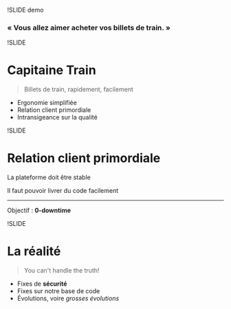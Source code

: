 !SLIDE demo
### « Vous allez aimer acheter vos billets de train. »


!SLIDE
# Capitaine Train

> Billets de train, rapidement, facilement

- Ergonomie simplifiée
- Relation client primordiale
- Intransigeance sur la qualité


!SLIDE
# Relation client primordiale

La plateforme doit être stable

Il faut pouvoir livrer du code facilement

* * *

Objectif : **0-downtime**


!SLIDE
# La réalité

> You can't handle the truth!

- Fixes de **sécurité**
- Fixes sur notre base de code
- Évolutions, voire *grosses évolutions*
